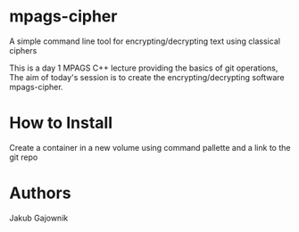 # mpags-cipher
A simple command line tool for encrypting/decrypting text using classical ciphers

This is a day 1 MPAGS C++ lecture providing the basics of git operations, The aim of today's session is to create the encrypting/decrypting software mpags-cipher.

# How to Install
Create a container in a new volume using command pallette and a link to the git repo 
# Authors 
Jakub Gajownik